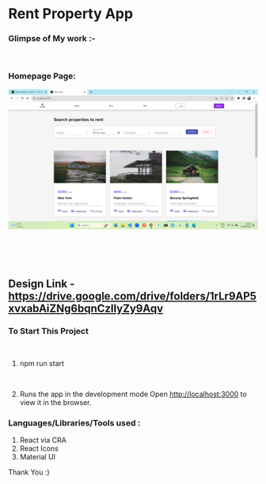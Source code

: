 # Rent Property App




### Glimpse of My work :-

<br>



### Homepage Page:

![Line](https://github.com/lokeshahire/RentPropertyApp/blob/master/src/images/Screenshot.png?raw=true)
<br>
<br>
<br>

<br>


## Design Link -https://drive.google.com/drive/folders/1rLr9AP5xvxabAiZNg6bqnCzlIyZy9Aqv


### To Start This Project 

<br>

1. npm run start
<br>

2. Runs the app in the development mode
Open [http://localhost:3000](http://localhost:3000) to view it in the browser.


### Languages/Libraries/Tools used : 

1. React via CRA
2. React Icons
3. Material UI



Thank You :)
